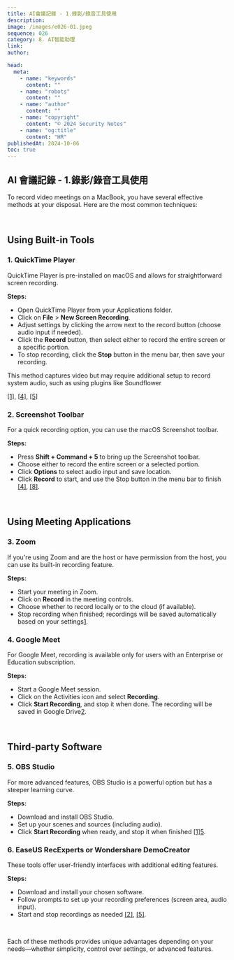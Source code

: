 ```yaml
---
title: AI會議記錄 - 1.錄影/錄音工具使用
description:
image: /images/e026-01.jpeg
sequence: 026
category: 8. AI智能助理
link:
author:

head:
  meta:
    - name: "keywords"
      content: ""
    - name: "robots"
      content: ""
    - name: "author"
      content: ""
    - name: "copyright"
      content: "© 2024 Security Notes"
    - name: "og:title"
      content: "HR"
publishedAt: 2024-10-06
toc: true
---
```


## AI 會議記錄 - 1.錄影/錄音工具使用

To record video meetings on a MacBook, you have several effective methods at your disposal. Here are the most common techniques:

<br>

## **Using Built-in Tools**

### **1. QuickTime Player**

QuickTime Player is pre-installed on macOS and allows for straightforward screen recording.

**Steps:**

- Open QuickTime Player from your Applications folder.
- Click on **File** > **New Screen Recording**.
- Adjust settings by clicking the arrow next to the record button (choose audio input if needed).
- Click the **Record** button, then select either to record the entire screen or a specific portion.
- To stop recording, click the **Stop** button in the menu bar, then save your recording.

This method captures video but may require additional setup to record system audio, such as using plugins like Soundflower

[[1]](https://recorder.easeus.com/screen-recording-tips/how-to-record-zoom-meeting-on-mac.html),
[[4]](https://riverside.fm/blog/how-to-screen-record-on-mac),
[[5]](https://www.movavi.com/support/how-to/mac/how-to-record-video-on-mac.html)

### **2. Screenshot Toolbar**

For a quick recording option, you can use the macOS Screenshot toolbar.

**Steps:**

- Press **Shift + Command + 5** to bring up the Screenshot toolbar.
- Choose either to record the entire screen or a selected portion.
- Click **Options** to select audio input and save location.
- Click **Record** to start, and use the Stop button in the menu bar to finish [[4]](https://riverside.fm/blog/how-to-screen-record-on-mac), [[8]](https://www.avg.com/en/signal/screen-record-mac).

<br>

## **Using Meeting Applications**

### **3. Zoom**

If you're using Zoom and are the host or have permission from the host, you can use its built-in recording feature.

**Steps:**

- Start your meeting in Zoom.
- Click on **Record** in the meeting controls.
- Choose whether to record locally or to the cloud (if available).
- Stop recording when finished; recordings will be saved automatically based on your settings[1](https://recorder.easeus.com/screen-recording-tips/how-to-record-zoom-meeting-on-mac.html).

### **4. Google Meet**

For Google Meet, recording is available only for users with an Enterprise or Education subscription.

**Steps:**

- Start a Google Meet session.
- Click on the Activities icon and select **Recording**.
- Click **Start Recording**, and stop it when done. The recording will be saved in Google Drive[2](https://democreator.wondershare.com/screen-recorder/how-to-record-google-meet-on-mac.html).

<br>

## **Third-party Software**

### **5. OBS Studio**

For more advanced features, OBS Studio is a powerful option but has a steeper learning curve.

**Steps:**

- Download and install OBS Studio.
- Set up your scenes and sources (including audio).
- Click **Start Recording** when ready, and stop it when finished [[1]](https://recorder.easeus.com/screen-recording-tips/how-to-record-zoom-meeting-on-mac.html)[5](https://www.movavi.com/support/how-to/mac/how-to-record-video-on-mac.html).

### **6. EaseUS RecExperts or Wondershare DemoCreator**

These tools offer user-friendly interfaces with additional editing features.

**Steps:**

- Download and install your chosen software.
- Follow prompts to set up your recording preferences (screen area, audio input).
- Start and stop recordings as needed [[2]](https://democreator.wondershare.com/screen-recorder/how-to-record-google-meet-on-mac.html), [[5]](https://www.movavi.com/support/how-to/mac/how-to-record-video-on-mac.html).

<br>

Each of these methods provides unique advantages depending on your needs—whether simplicity, control over settings, or advanced features.
